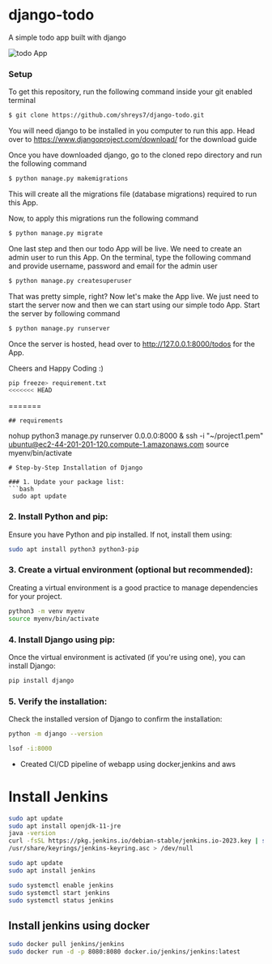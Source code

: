 # django-todo
A simple todo app built with django

![todo App](https://raw.githubusercontent.com/shreys7/django-todo/develop/staticfiles/todoApp.png)
### Setup
To get this repository, run the following command inside your git enabled terminal
```bash
$ git clone https://github.com/shreys7/django-todo.git
```
You will need django to be installed in you computer to run this app. Head over to https://www.djangoproject.com/download/ for the download guide

Once you have downloaded django, go to the cloned repo directory and run the following command

```bash
$ python manage.py makemigrations
```

This will create all the migrations file (database migrations) required to run this App.

Now, to apply this migrations run the following command
```bash
$ python manage.py migrate
```

One last step and then our todo App will be live. We need to create an admin user to run this App. On the terminal, type the following command and provide username, password and email for the admin user
```bash
$ python manage.py createsuperuser
```

That was pretty simple, right? Now let's make the App live. We just need to start the server now and then we can start using our simple todo App. Start the server by following command

```bash
$ python manage.py runserver
```

Once the server is hosted, head over to http://127.0.0.1:8000/todos for the App.

Cheers and Happy Coding :)

```bash
pip freeze> requirement.txt
<<<<<<< HEAD
```
=======
```
## requirements
```
nohup python3 manage.py runserver 0.0.0.0:8000 &
ssh -i "~/project1.pem" ubuntu@ec2-44-201-201-120.compute-1.amazonaws.com
source myenv/bin/activate

```
# Step-by-Step Installation of Django

### 1. Update your package list:
```bash
 sudo apt update
```
### 2. Install Python and pip:
Ensure you have Python and pip installed. If not, install them using:
```bash
sudo apt install python3 python3-pip

```
### 3. Create a virtual environment (optional but recommended):
Creating a virtual environment is a good practice to manage dependencies for your project.
```bash
python3 -m venv myenv
source myenv/bin/activate


```
### 4. Install Django using pip:
Once the virtual environment is activated (if you're using one), you can install Django:
```bash
pip install django

```
### 5. Verify the installation:
Check the installed version of Django to confirm the installation:
```bash
python -m django --version

```
```bash
lsof -i:8000
```

- Created CI/CD pipeline of webapp using docker,jenkins and aws




# Install Jenkins
```bash
sudo apt update
sudo apt install openjdk-11-jre
java -version
curl -fsSL https://pkg.jenkins.io/debian-stable/jenkins.io-2023.key | sudo tee \
/usr/share/keyrings/jenkins-keyring.asc > /dev/null

sudo apt update
sudo apt install jenkins

sudo systemctl enable jenkins
sudo systemctl start jenkins
sudo systemctl status jenkins
```
## Install jenkins using docker
```bash
sudo docker pull jenkins/jenkins
sudo docker run -d -p 8080:8080 docker.io/jenkins/jenkins:latest
```


